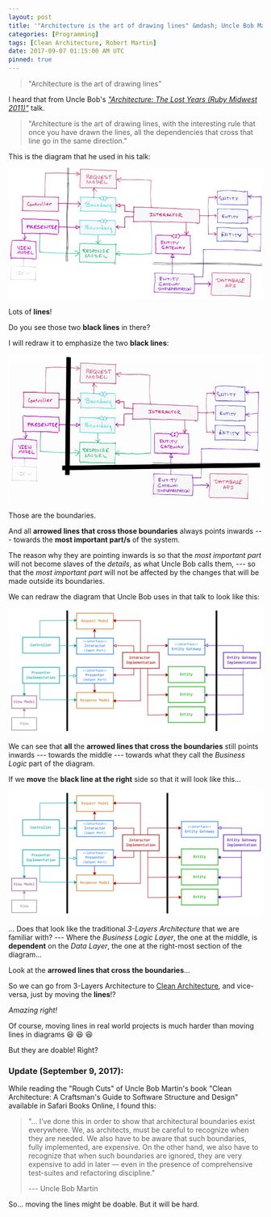```yaml
---
layout: post
title: '"Architecture is the art of drawing lines" &mdash; Uncle Bob Martin'
categories: [Programming]
tags: [Clean Architecture, Robert Martin]
date: 2017-09-07 01:15:00 AM UTC
pinned: true
---
```


<!-- September 7, 2017 09:15:00 AM Philippine Time -->

> "Architecture is the art of drawing lines"

I heard that from Uncle Bob's [_"Architecture: The Lost Years (Ruby Midwest 2011)"_](https://www.youtube.com/watch?v=WpkDN78P884) talk.

> "Architecture is the art of drawing lines, with the interesting rule that once you have drawn the lines, all the dependencies that cross that line go in the same direction."

This is the diagram that he used in his talk:

![CleanArchitectureDesignByUncleBobMartin.png](/images/2017/CleanArchitectureDesignByUncleBobMartin.png)

Lots of **lines**!

Do you see those two **black lines** in there?

<!--more-->

I will redraw it to emphasize the two **black lines**:

![CleanArchitectureDesignByUncleBobMartin-BlackLinesEmphasized.gif](/images/2017/CleanArchitectureDesignByUncleBobMartin-BlackLinesEmphasized.gif)

Those are the boundaries.

And all **arrowed lines that cross those boundaries** always points inwards --- towards the **most important part/s** of the system.

The reason why they are pointing inwards is so that the _most important part_ will not become slaves of the _details_, as what Uncle Bob calls them, --- so that the _most important part_ will not be affected by the changes that will be made outside its boundaries.

We can redraw the diagram that Uncle Bob uses in that talk to look like this:

![CleanArchitectureDiagramRedrawn.gif](/images/2017/CleanArchitectureDiagramRedrawn.gif)

We can see that **all** the **arrowed lines that cross the boundaries** still points inwards --- towards the middle --- towards what they call the _Business Logic_ part of the diagram.

If we **move** the **black line at the right** side so that it will look like this...

![CleanArchitectureDiagramRedrawnToLookLikeThreeLayersArchitecture.gif](/images/2017/CleanArchitectureDiagramRedrawnToLookLikeThreeLayersArchitecture.gif)

... Does that look like the traditional _3-Layers Architecture_ that we are familiar with? --- Where the _Business Logic Layer_, the one at the middle, is **dependent** on the _Data Layer_, the one at the right-most section of the diagram...

Look at the **arrowed lines that cross the boundaries**...

So we can go from 3-Layers Architecture to [Clean Architecture](https://blog.cleancoder.com/uncle-bob/2016/01/04/ALittleArchitecture.html), and vice-versa, just by moving the **lines**!?

_Amazing right!_

Of course, moving lines in real world projects is much harder than moving lines in diagrams :laughing: :laughing: :laughing:

But they are doable! Right?


### Update (September 9, 2017):

While reading the "Rough Cuts" of Uncle Bob Martin's book "Clean Architecture: A Craftsman's Guide to Software Structure and Design" available in Safari Books Online, I found this:

> "... I’ve done this in order to show that architectural boundaries exist everywhere. We, as architects, must be careful to recognize when they are needed. We also have to be aware that such boundaries, fully implemented, are expensive. On the other hand, we also have to recognize that when such boundaries are ignored, they are very expensive to add in later — even in the presence of comprehensive test-suites and refactoring discipline."
> 
> --- Uncle Bob Martin

So... moving the lines might be doable. But it will be hard.


<!--
They should be, or else, we're doomed! :laughing: :laughing: :laughing:
-->
